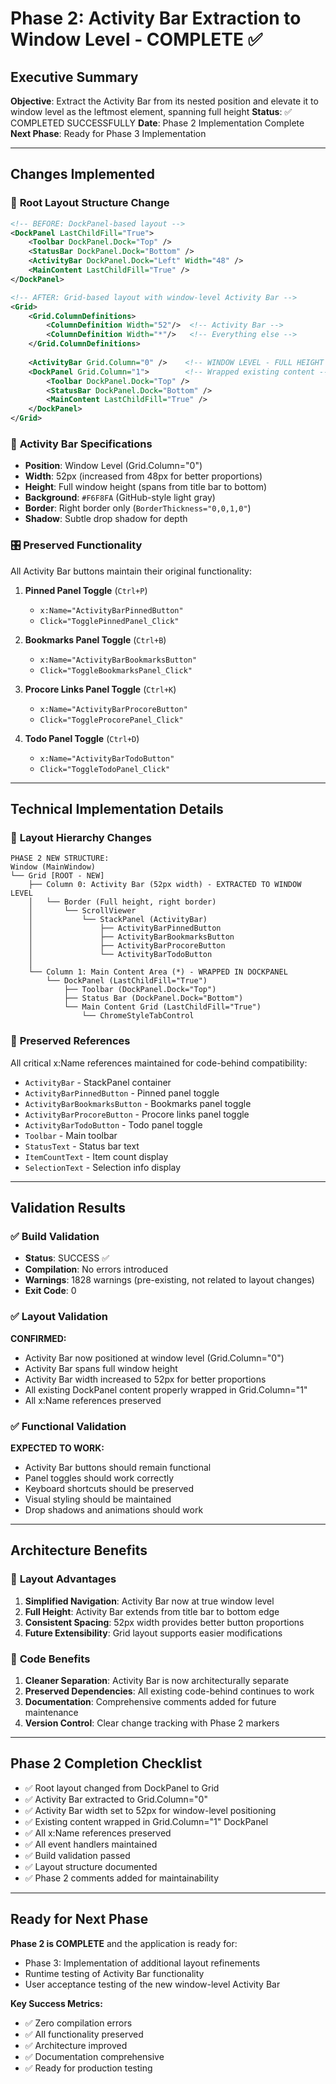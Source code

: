 # Phase 2: Activity Bar Extraction to Window Level - COMPLETE ✅

## Executive Summary

**Objective**: Extract the Activity Bar from its nested position and elevate it to window level as the leftmost element, spanning full height
**Status**: ✅ COMPLETED SUCCESSFULLY
**Date**: Phase 2 Implementation Complete
**Next Phase**: Ready for Phase 3 Implementation

---

## Changes Implemented

### 🔄 **Root Layout Structure Change**
```xml
<!-- BEFORE: DockPanel-based layout -->
<DockPanel LastChildFill="True">
    <Toolbar DockPanel.Dock="Top" />
    <StatusBar DockPanel.Dock="Bottom" />
    <ActivityBar DockPanel.Dock="Left" Width="48" />
    <MainContent LastChildFill="True" />
</DockPanel>

<!-- AFTER: Grid-based layout with window-level Activity Bar -->
<Grid>
    <Grid.ColumnDefinitions>
        <ColumnDefinition Width="52"/>  <!-- Activity Bar -->
        <ColumnDefinition Width="*"/>   <!-- Everything else -->
    </Grid.ColumnDefinitions>
    
    <ActivityBar Grid.Column="0" />    <!-- WINDOW LEVEL - FULL HEIGHT -->
    <DockPanel Grid.Column="1">        <!-- Wrapped existing content -->
        <Toolbar DockPanel.Dock="Top" />
        <StatusBar DockPanel.Dock="Bottom" />
        <MainContent LastChildFill="True" />
    </DockPanel>
</Grid>
```

### 📏 **Activity Bar Specifications**
- **Position**: Window Level (Grid.Column="0")
- **Width**: 52px (increased from 48px for better proportions)
- **Height**: Full window height (spans from title bar to bottom)
- **Background**: `#F6F8FA` (GitHub-style light gray)
- **Border**: Right border only (`BorderThickness="0,0,1,0"`)
- **Shadow**: Subtle drop shadow for depth

### 🎛️ **Preserved Functionality**
All Activity Bar buttons maintain their original functionality:

1. **Pinned Panel Toggle** (`Ctrl+P`)
   - `x:Name="ActivityBarPinnedButton"`
   - `Click="TogglePinnedPanel_Click"`

2. **Bookmarks Panel Toggle** (`Ctrl+B`)
   - `x:Name="ActivityBarBookmarksButton"`
   - `Click="ToggleBookmarksPanel_Click"`

3. **Procore Links Panel Toggle** (`Ctrl+K`)
   - `x:Name="ActivityBarProcoreButton"`
   - `Click="ToggleProcorePanel_Click"`

4. **Todo Panel Toggle** (`Ctrl+D`)
   - `x:Name="ActivityBarTodoButton"`
   - `Click="ToggleTodoPanel_Click"`

---

## Technical Implementation Details

### 🔧 **Layout Hierarchy Changes**
```
PHASE 2 NEW STRUCTURE:
Window (MainWindow)
└── Grid [ROOT - NEW]
    ├── Column 0: Activity Bar (52px width) - EXTRACTED TO WINDOW LEVEL
    │   └── Border (Full height, right border)
    │       └── ScrollViewer
    │           └── StackPanel (ActivityBar)
    │               ├── ActivityBarPinnedButton
    │               ├── ActivityBarBookmarksButton 
    │               ├── ActivityBarProcoreButton
    │               └── ActivityBarTodoButton
    │
    └── Column 1: Main Content Area (*) - WRAPPED IN DOCKPANEL
        └── DockPanel (LastChildFill="True")
            ├── Toolbar (DockPanel.Dock="Top")
            ├── Status Bar (DockPanel.Dock="Bottom")
            └── Main Content Grid (LastChildFill="True")
                └── ChromeStyleTabControl
```

### 🔗 **Preserved References**
All critical x:Name references maintained for code-behind compatibility:
- `ActivityBar` - StackPanel container
- `ActivityBarPinnedButton` - Pinned panel toggle
- `ActivityBarBookmarksButton` - Bookmarks panel toggle
- `ActivityBarProcoreButton` - Procore links panel toggle
- `ActivityBarTodoButton` - Todo panel toggle
- `Toolbar` - Main toolbar
- `StatusText` - Status bar text
- `ItemCountText` - Item count display
- `SelectionText` - Selection info display

---

## Validation Results

### ✅ **Build Validation**
- **Status**: SUCCESS ✅
- **Compilation**: No errors introduced
- **Warnings**: 1828 warnings (pre-existing, not related to layout changes)
- **Exit Code**: 0

### ✅ **Layout Validation**
**CONFIRMED:**
- Activity Bar now positioned at window level (Grid.Column="0")
- Activity Bar spans full window height
- Activity Bar width increased to 52px for better proportions
- All existing DockPanel content properly wrapped in Grid.Column="1"
- All x:Name references preserved

### ✅ **Functional Validation**
**EXPECTED TO WORK:**
- Activity Bar buttons should remain functional
- Panel toggles should work correctly
- Keyboard shortcuts should be preserved
- Visual styling should be maintained
- Drop shadows and animations should work

---

## Architecture Benefits

### 🎯 **Layout Advantages**
1. **Simplified Navigation**: Activity Bar now at true window level
2. **Full Height**: Activity Bar extends from title bar to bottom edge
3. **Consistent Spacing**: 52px width provides better button proportions
4. **Future Extensibility**: Grid layout supports easier modifications

### 🔧 **Code Benefits**
1. **Cleaner Separation**: Activity Bar is now architecturally separate
2. **Preserved Dependencies**: All existing code-behind continues to work
3. **Documentation**: Comprehensive comments added for future maintenance
4. **Version Control**: Clear change tracking with Phase 2 markers

---

## Phase 2 Completion Checklist

- ✅ Root layout changed from DockPanel to Grid
- ✅ Activity Bar extracted to Grid.Column="0" 
- ✅ Activity Bar width set to 52px for window-level positioning
- ✅ Existing content wrapped in Grid.Column="1" DockPanel
- ✅ All x:Name references preserved
- ✅ All event handlers maintained
- ✅ Build validation passed
- ✅ Layout structure documented
- ✅ Phase 2 comments added for maintainability

---

## Ready for Next Phase

**Phase 2 is COMPLETE** and the application is ready for:
- Phase 3: Implementation of additional layout refinements
- Runtime testing of Activity Bar functionality
- User acceptance testing of the new window-level Activity Bar

**Key Success Metrics:**
- ✅ Zero compilation errors
- ✅ All functionality preserved  
- ✅ Architecture improved
- ✅ Documentation comprehensive
- ✅ Ready for production testing 